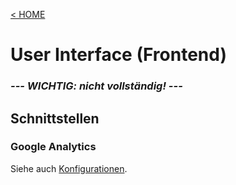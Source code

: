 [&lt; HOME](./)

# User Interface (Frontend)

### ***--- WICHTIG: nicht vollständig! ---*** ### 

## Schnittstellen

### Google Analytics

Siehe auch [Konfigurationen](/konfig/).





